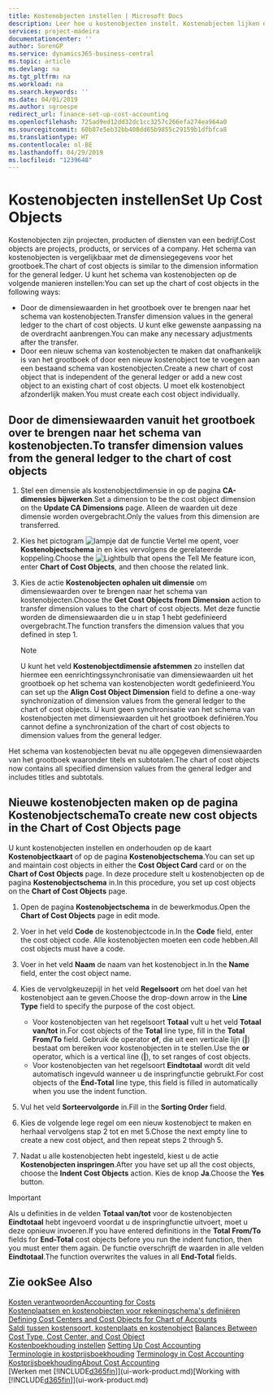 ```yaml
---
title: Kostenobjecten instellen | Microsoft Docs
description: Leer hoe u kostenobjecten instelt. Kostenobjecten lijken op dimensies voor het grootboek.
services: project-madeira
documentationcenter: ''
author: SorenGP
ms.service: dynamics365-business-central
ms.topic: article
ms.devlang: na
ms.tgt_pltfrm: na
ms.workload: na
ms.search.keywords: ''
ms.date: 04/01/2019
ms.author: sgroespe
redirect_url: finance-set-up-cost-accounting
ms.openlocfilehash: 725ad9ed12dd32dc1cc3257c266efa274ea964a0
ms.sourcegitcommit: 60b87e5eb32bb408dd65b9855c29159b1dfbfca8
ms.translationtype: HT
ms.contentlocale: nl-BE
ms.lasthandoff: 04/29/2019
ms.locfileid: "1239648"
---
```

# <a name="set-up-cost-objects"></a><span data-ttu-id="4ac4e-103">Kostenobjecten instellen</span><span class="sxs-lookup"><span data-stu-id="4ac4e-103">Set Up Cost Objects</span></span>
<span data-ttu-id="4ac4e-104">Kostenobjecten zijn projecten, producten of diensten van een bedrijf.</span><span class="sxs-lookup"><span data-stu-id="4ac4e-104">Cost objects are projects, products, or services of a company.</span></span> <span data-ttu-id="4ac4e-105">Het schema van kostenobjecten is vergelijkbaar met de dimensiegegevens voor het grootboek.</span><span class="sxs-lookup"><span data-stu-id="4ac4e-105">The chart of cost objects is similar to the dimension information for the general ledger.</span></span> <span data-ttu-id="4ac4e-106">U kunt het schema van kostenobjecten op de volgende manieren instellen:</span><span class="sxs-lookup"><span data-stu-id="4ac4e-106">You can set up the chart of cost objects in the following ways:</span></span>  

* <span data-ttu-id="4ac4e-107">Door de dimensiewaarden in het grootboek over te brengen naar het schema van kostenobjecten.</span><span class="sxs-lookup"><span data-stu-id="4ac4e-107">Transfer dimension values in the general ledger to the chart of cost objects.</span></span> <span data-ttu-id="4ac4e-108">U kunt elke gewenste aanpassing na de overdracht aanbrengen.</span><span class="sxs-lookup"><span data-stu-id="4ac4e-108">You can make any necessary adjustments after the transfer.</span></span>  
* <span data-ttu-id="4ac4e-109">Door een nieuw schema van kostenobjecten te maken dat onafhankelijk is van het grootboek of door een nieuw kostenobject toe te voegen aan een bestaand schema van kostenobjecten.</span><span class="sxs-lookup"><span data-stu-id="4ac4e-109">Create a new chart of cost object that is independent of the general ledger or add a new cost object to an existing chart of cost objects.</span></span> <span data-ttu-id="4ac4e-110">U moet elk kostenobject afzonderlijk maken.</span><span class="sxs-lookup"><span data-stu-id="4ac4e-110">You must create each cost object individually.</span></span>  

## <a name="to-transfer-dimension-values-from-the-general-ledger-to-the-chart-of-cost-objects"></a><span data-ttu-id="4ac4e-111">Door de dimensiewaarden vanuit het grootboek over te brengen naar het schema van kostenobjecten.</span><span class="sxs-lookup"><span data-stu-id="4ac4e-111">To transfer dimension values from the general ledger to the chart of cost objects</span></span>  
1.  <span data-ttu-id="4ac4e-112">Stel een dimensie als kostenobjectdimensie in op de pagina **CA-dimensies bijwerken**.</span><span class="sxs-lookup"><span data-stu-id="4ac4e-112">Set a dimension to be the cost object dimension on the **Update CA Dimensions** page.</span></span> <span data-ttu-id="4ac4e-113">Alleen de waarden uit deze dimensie worden overgebracht.</span><span class="sxs-lookup"><span data-stu-id="4ac4e-113">Only the values from this dimension are transferred.</span></span>  
2.  <span data-ttu-id="4ac4e-114">Kies het pictogram ![lampje dat de functie Vertel me opent](media/ui-search/search_small.png "Vertel me wat u wilt doen"), voer **Kostenobjectschema** in en kies vervolgens de gerelateerde koppeling.</span><span class="sxs-lookup"><span data-stu-id="4ac4e-114">Choose the ![Lightbulb that opens the Tell Me feature](media/ui-search/search_small.png "Tell me what you want to do") icon, enter **Chart of Cost Objects**, and then choose the related link.</span></span>  
3.  <span data-ttu-id="4ac4e-115">Kies de actie **Kostenobjecten ophalen uit dimensie** om dimensiewaarden over te brengen naar het schema van kostenobjecten.</span><span class="sxs-lookup"><span data-stu-id="4ac4e-115">Choose the **Get Cost Objects from Dimension** action to transfer dimension values to the chart of cost objects.</span></span> <span data-ttu-id="4ac4e-116">Met deze functie worden de dimensiewaarden die u in stap 1 hebt gedefinieerd overgebracht.</span><span class="sxs-lookup"><span data-stu-id="4ac4e-116">The function transfers the dimension values that you defined in step 1.</span></span>  

    > [!NOTE]  
    >  <span data-ttu-id="4ac4e-117">U kunt het veld **Kostenobjectdimensie afstemmen** zo instellen dat hiermee een eenrichtingssynchronisatie van dimensiewaarden uit het grootboek op het schema van kostenobjecten wordt gedefinieerd.</span><span class="sxs-lookup"><span data-stu-id="4ac4e-117">You can set up the **Align Cost Object Dimension**  field to define a one-way synchronization of dimension values from the general ledger to the chart of cost objects.</span></span> <span data-ttu-id="4ac4e-118">U kunt geen synchronisatie van het schema van kostenobjecten met dimensiewaarden uit het grootboek definiëren.</span><span class="sxs-lookup"><span data-stu-id="4ac4e-118">You cannot define a synchronization of the chart of cost objects to dimension values from the general ledger.</span></span>  

<span data-ttu-id="4ac4e-119">Het schema van kostenobjecten bevat nu alle opgegeven dimensiewaarden van het grootboek waaronder titels en subtotalen.</span><span class="sxs-lookup"><span data-stu-id="4ac4e-119">The chart of cost objects now contains all specified dimension values from the general ledger and includes titles and subtotals.</span></span>  

## <a name="to-create-new-cost-objects-in-the-chart-of-cost-objects-page"></a><span data-ttu-id="4ac4e-120">Nieuwe kostenobjecten maken op de pagina Kostenobjectschema</span><span class="sxs-lookup"><span data-stu-id="4ac4e-120">To create new cost objects in the Chart of Cost Objects page</span></span>  
<span data-ttu-id="4ac4e-121">U kunt kostenobjecten instellen en onderhouden op de kaart **Kostenobjectkaart** of op de pagina **Kostenobjectschema**.</span><span class="sxs-lookup"><span data-stu-id="4ac4e-121">You can set up and maintain cost objects in either the **Cost Object Card** card or on the **Chart of Cost Objects** page.</span></span> <span data-ttu-id="4ac4e-122">In deze procedure stelt u kostenobjecten op de pagina **Kostenobjectschema** in.</span><span class="sxs-lookup"><span data-stu-id="4ac4e-122">In this procedure, you set up cost objects on the **Chart of Cost Objects** page.</span></span>  

1.  <span data-ttu-id="4ac4e-123">Open de pagina **Kostenobjectschema** in de bewerkmodus.</span><span class="sxs-lookup"><span data-stu-id="4ac4e-123">Open the **Chart of Cost Objects** page in edit mode.</span></span>  
2.  <span data-ttu-id="4ac4e-124">Voer in het veld **Code** de kostenobjectcode in.</span><span class="sxs-lookup"><span data-stu-id="4ac4e-124">In the **Code** field, enter the cost object code.</span></span> <span data-ttu-id="4ac4e-125">Alle kostenobjecten moeten een code hebben.</span><span class="sxs-lookup"><span data-stu-id="4ac4e-125">All cost objects must have a code.</span></span>  
3.  <span data-ttu-id="4ac4e-126">Voer in het veld **Naam** de naam van het kostenobject in.</span><span class="sxs-lookup"><span data-stu-id="4ac4e-126">In the **Name** field, enter the cost object name.</span></span>  
4.  <span data-ttu-id="4ac4e-127">Kies de vervolgkeuzepijl in het veld **Regelsoort** om het doel van het kostenobject aan te geven.</span><span class="sxs-lookup"><span data-stu-id="4ac4e-127">Choose the drop-down arrow in the **Line Type** field to specify the purpose of the cost object.</span></span>  

    * <span data-ttu-id="4ac4e-128">Voor kostenobjecten van het regelsoort **Totaal** vult u het veld **Totaal van/tot** in.</span><span class="sxs-lookup"><span data-stu-id="4ac4e-128">For cost objects of the **Total** line type, fill in the **Total From/To** field.</span></span> <span data-ttu-id="4ac4e-129">Gebruik de operator **of**, die uit een verticale lijn (**&#124;**) bestaat om bereiken voor kostenobjecten in te stellen.</span><span class="sxs-lookup"><span data-stu-id="4ac4e-129">Use the **or** operator, which is a vertical line (**&#124;**), to set ranges of cost objects.</span></span>  
    * <span data-ttu-id="4ac4e-130">Voor kostenobjecten van het regelsoort **Eindtotaal** wordt dit veld automatisch ingevuld wanneer u de inspringfunctie gebruikt.</span><span class="sxs-lookup"><span data-stu-id="4ac4e-130">For cost objects of the **End-Total** line type, this field is filled in automatically when you use  the indent function.</span></span>  
5.  <span data-ttu-id="4ac4e-131">Vul het veld **Sorteervolgorde** in.</span><span class="sxs-lookup"><span data-stu-id="4ac4e-131">Fill in the **Sorting Order** field.</span></span>  
6.  <span data-ttu-id="4ac4e-132">Kies de volgende lege regel om een nieuw kostenobject te maken en herhaal vervolgens stap 2 tot en met 5.</span><span class="sxs-lookup"><span data-stu-id="4ac4e-132">Chose the next empty line to create a new cost object, and then repeat steps 2 through 5.</span></span>  
7.  <span data-ttu-id="4ac4e-133">Nadat u alle kostenobjecten hebt ingesteld, kiest u de actie **Kostenobjecten inspringen**.</span><span class="sxs-lookup"><span data-stu-id="4ac4e-133">After you have set up all the cost objects, choose the **Indent Cost Objects** action.</span></span> <span data-ttu-id="4ac4e-134">Kies de knop **Ja**.</span><span class="sxs-lookup"><span data-stu-id="4ac4e-134">Choose the **Yes** button.</span></span>  

> [!IMPORTANT]  
>  <span data-ttu-id="4ac4e-135">Als u definities in de velden **Totaal van/tot** voor de kostenobjecten **Eindtotaal** hebt ingevoerd voordat u de inspringfunctie uitvoert, moet u deze opnieuw invoeren.</span><span class="sxs-lookup"><span data-stu-id="4ac4e-135">If you have entered definitions in the **Total From/To** fields for **End-Total** cost objects before you run the indent function, then you must enter them again.</span></span> <span data-ttu-id="4ac4e-136">De functie overschrijft de waarden in alle velden **Eindtotaal**.</span><span class="sxs-lookup"><span data-stu-id="4ac4e-136">The function overwrites the values in all **End-Total** fields.</span></span>  

## <a name="see-also"></a><span data-ttu-id="4ac4e-137">Zie ook</span><span class="sxs-lookup"><span data-stu-id="4ac4e-137">See Also</span></span>  
[<span data-ttu-id="4ac4e-138">Kosten verantwoorden</span><span class="sxs-lookup"><span data-stu-id="4ac4e-138">Accounting for Costs</span></span>](finance-manage-cost-accounting.md)  
<span data-ttu-id="4ac4e-139">[Kostenplaatsen en kostenobjecten voor rekeningschema's definiëren](finance-defining-cost-centers-and-cost-objects-for-chart-of-accounts.md) </span><span class="sxs-lookup"><span data-stu-id="4ac4e-139">[Defining Cost Centers and Cost Objects for Chart of Accounts](finance-defining-cost-centers-and-cost-objects-for-chart-of-accounts.md) </span></span>  
<span data-ttu-id="4ac4e-140">[Saldi tussen kostensoort, kostenplaats en kostenobject](finance-balances-between-cost-type-cost-center-and-cost-object.md) </span><span class="sxs-lookup"><span data-stu-id="4ac4e-140">[Balances Between Cost Type, Cost Center, and Cost Object](finance-balances-between-cost-type-cost-center-and-cost-object.md) </span></span>  
<span data-ttu-id="4ac4e-141">[Kostenboekhouding instellen](finance-set-up-cost-accounting.md) </span><span class="sxs-lookup"><span data-stu-id="4ac4e-141">[Setting Up Cost Accounting](finance-set-up-cost-accounting.md) </span></span>  
<span data-ttu-id="4ac4e-142">[Terminologie in kostprijsboekhouding](finance-terminology-in-cost-accounting.md) </span><span class="sxs-lookup"><span data-stu-id="4ac4e-142">[Terminology in Cost Accounting](finance-terminology-in-cost-accounting.md) </span></span>  
[<span data-ttu-id="4ac4e-143">Kostprijsboekhouding</span><span class="sxs-lookup"><span data-stu-id="4ac4e-143">About Cost Accounting</span></span>](finance-about-cost-accounting.md)  
<span data-ttu-id="4ac4e-144">[Werken met [!INCLUDE[d365fin](includes/d365fin_md.md)]](ui-work-product.md)</span><span class="sxs-lookup"><span data-stu-id="4ac4e-144">[Working with [!INCLUDE[d365fin](includes/d365fin_md.md)]](ui-work-product.md)</span></span>
